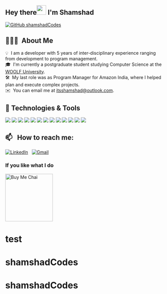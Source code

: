 ## Hey there<img src="https://raw.githubusercontent.com/MartinHeinz/MartinHeinz/master/wave.gif" width="30px"> I'm Shamshad

<!-- ![version: 02-04-2023](https://img.shields.io/badge/version-02-04-2023-informational) &nbsp; -->
<!-- ![profile count](https://komarev.com/ghpvc/?username=shamshadCodes&color=red)&nbsp; -->

[![GitHub shamshadCodes](https://img.shields.io/github/followers/shamshadCodes?label=follow&style=social)](https://github.com/shamshadCodes)&nbsp;

<!-- ![build: passing](https://img.shields.io/badge/build-passing-success) -->

## 👨🏻‍💻 &nbsp;About Me

💡 &nbsp;I am a developer with 5 years of inter-disciplinary experience ranging from development to program management.\
🎓 &nbsp;I'm currently a postgraduate student studying Computer Science at the [WOOLF University](https://woolf.university/colleges/9b17f5ce-1078-4fdf-aec0-02bf4ecfb0a6). \
🛠 &nbsp;My last role was as Program Manager for Amazon India, where I helped plan and execute complex projects. \
✉️ &nbsp;You can email me at itsshamshad@outlook.com.

<!-- ## 📚 Latest publications

- [Multi-Spectral Fusion using Generative Adversarial Networks for UAV Detection of Wild Fires](https://ieeexplore.ieee.org/document/10067042)

## 🔧 Latest work

- [Using sensor measurements to predict engine failures](https://github.com/shamshadCodes/predictive-maintenance)
- [Macroscopic and mesoscopic analysis of global air transport network](https://github.com/shamshadCodes/flight-network-analysis)

## &#x270d; Latest posts

- [How I wrote a pipeline abstraction module with one line of code](https://medium.com/locus-iq/how-we-wrote-a-pipeline-abstraction-module-with-one-line-of-code-9d7580d20337)

## 📖 &nbsp; Reading list

- [ ] [The Emperor's New Mind](https://www.goodreads.com/book/show/179744.The_Emperor_s_New_Mind)
- [ ] [On Intelligence](https://www.goodreads.com/book/show/27539.On_Intelligence) -->

## 🔧 Technologies & Tools

![](https://img.shields.io/badge/Code-Java-informational?style=flat&logo=java&logoColor=white&color=2bbc8a)
![](https://img.shields.io/badge/Code-JavaScript-informational?style=flat&logo=javascript&logoColor=white&color=2bbc8a)
![](https://img.shields.io/badge/Code-React-informational?style=flat&logo=react&logoColor=white&color=2bbc8a)
![](https://img.shields.io/badge/Code-CSS-informational?style=flat&logo=tailwindcss&logoColor=white&color=2bbc8a)
![](https://img.shields.io/badge/Tools-PostgreSQL-informational?style=flat&logo=postgresql&logoColor=white&color=2bbc8a)
![](https://img.shields.io/badge/Tools-MySQL-informational?style=flat&logo=mysql&logoColor=white&color=2bbc8a)
![](https://img.shields.io/badge/Tools-MongoDB-informational?style=flat&logo=mongodb&logoColor=white&color=2bbc8a)
![](https://img.shields.io/badge/Tools-Docker-informational?style=flat&logo=docker&logoColor=white&color=2bbc8a)
![](https://img.shields.io/badge/Tools-Kubernetes-informational?style=flat&logo=kubernetes&logoColor=white&color=2bbc8a)
![](https://img.shields.io/badge/Cloud-AWS-informational?style=flat&logo=amazonaws&logoColor=white&color=2bbc8a)
![](https://img.shields.io/badge/Editor-Eclipse-informational?style=flat&logo=eclipseide&logoColor=white&color=2bbc8a)
![](https://img.shields.io/badge/Editor-VSCode-informational?style=flat&logo=visualstudiocode&logoColor=white&color=2bbc8a)
![](https://img.shields.io/badge/Editor-PyCharm-informational?style=flat&logo=pycharm&logoColor=white&color=2bbc8a)

## 📫 &nbsp; How to reach me:

<a href="https://www.linkedin.com/in/bluetraincoltrane/"><img alt="LinkedIn" src="https://img.shields.io/badge/linkedin%20-%230077B5.svg?&style=flat&logo=linkedin&logoColor=white"/></a> &nbsp;
<a href="mailto:tanmaykacker40@gmail.com"><img alt="Gmail" src="https://img.shields.io/badge/Gmail-D14836?style=flat&logo=gmail&logoColor=white" /></a> &nbsp;

### If you like what I do

<a href="https://www.buymeacoffee.com/shamshadCodes" target="_blank"><img src="https://cdn.buymeacoffee.com/buttons/v2/default-red.png" alt="Buy Me Chai" width="150" ></a>

# test

# shamshadCodes

# shamshadCodes

